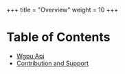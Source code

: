 +++
title = "Overview"
weight = 10
+++


# Table of Contents
- [Wgpu Api](@/introduction/wgpu_api.md)
- [Contribution and Support](@/introduction/contribution_and_support.md)
